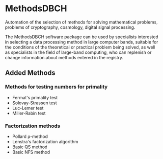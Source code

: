 # MethodsDBCH
Automation of the selection of methods for solving mathematical problems, problems of cryptography, cosmology, digital signal processing.

The MethodsDBCH software package can be used by specialists interested in selecting a data processing method in large computer bands, suitable for the conditions of the theoretical or practical problem being solved, as well as specialists in the field of large-band computing, who can replenish or change information about methods entered in the registry.

## Added Methods
### Methods for testing numbers for primality
- Fermat's primality test
- Solovay-Strassen test
- Luc-Lemer test
- Miller-Rabin test
### Factorization methods
- Pollard ρ-method
- Lenstra's factorization algorithm
- Basic QS method
- Basic NFS method
